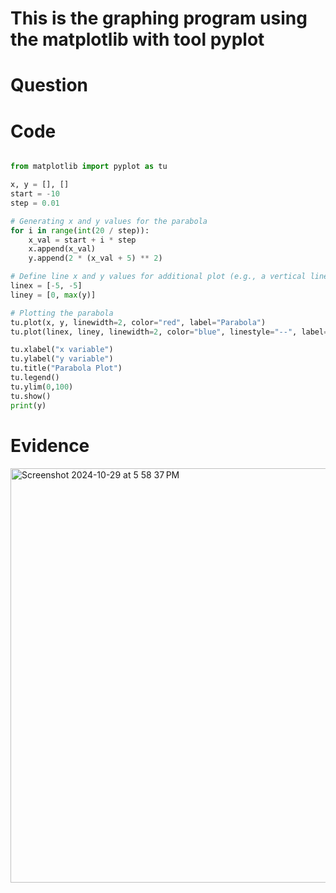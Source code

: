 # This is the graphing program using the matplotlib with tool pyplot


# Question



# Code
```.py

from matplotlib import pyplot as tu

x, y = [], []
start = -10
step = 0.01

# Generating x and y values for the parabola
for i in range(int(20 / step)):
    x_val = start + i * step
    x.append(x_val)
    y.append(2 * (x_val + 5) ** 2)

# Define line x and y values for additional plot (e.g., a vertical line)
linex = [-5, -5]
liney = [0, max(y)]

# Plotting the parabola
tu.plot(x, y, linewidth=2, color="red", label="Parabola")
tu.plot(linex, liney, linewidth=2, color="blue", linestyle="--", label="Vertical line")

tu.xlabel("x variable")
tu.ylabel("y variable")
tu.title("Parabola Plot")
tu.legend()
tu.ylim(0,100)
tu.show()
print(y)


```
# Evidence
<img width="663" alt="Screenshot 2024-10-29 at 5 58 37 PM" src="https://github.com/user-attachments/assets/75abe989-7fa1-4d09-9eea-caab2eb82cda">


